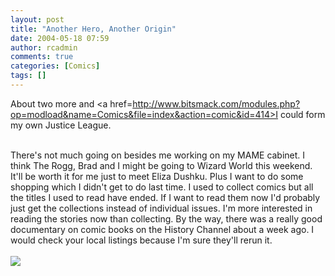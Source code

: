 ```yaml
---
layout: post
title: "Another Hero, Another Origin"
date: 2004-05-18 07:59
author: rcadmin
comments: true
categories: [Comics]
tags: []
---
```

About two more and <a href=http://www.bitsmack.com/modules.php?op=modload&name=Comics&file=index&action=comic&id=414>I</a> could form my own Justice League.
<br />

<br />
There's not much going on besides me working on my MAME cabinet. I think The Rogg, Brad and I might be going to Wizard World this weekend. It'll be worth it for me just to meet Eliza Dushku. Plus I want to do some shopping which I didn't get to do last time. I used to collect comics but all the titles I used to read have ended. If I want to read them now I'd probably just get the collections instead of individual issues. I'm more interested in reading the stories now than collecting. By the way, there was a really good documentary on comic books on the History Channel about a week ago. I would check your local listings because I'm sure they'll rerun it. <Br><br><!--more--><img src='/wp/wp-content/comics/20040518.png' alt'' />
